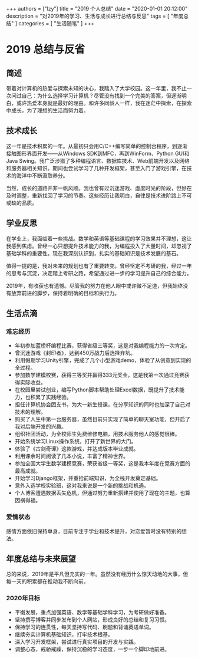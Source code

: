 
+++
authors = ["lzy"]
title = "2019 个人总结"
date = "2020-01-01 20:12:00"
description = "对2019年的学习、生活与成长进行总结与反思"
tags = [
"年度总结"
]
categories = [
"生活随笔"
]
+++

# 2019 总结与反省

## 简述

带着对计算机的热爱与探索未知的决心，我踏入了大学校园。这一年里，我不止一次问过自己：为什么选择学习计算机？尽管没有找到一个完美的答案，但逐渐明白，或许热爱本身就是最好的理由。和许多同龄人一样，我在迷茫中探索，在探索中成长，为了理想的生活而努力着。

## 技术成长

这一年是技术积累的一年。从最初只会用C/C++编写简单的控制台程序，到逐渐接触图形界面开发——从Windows SDK到MFC，再到WinForm、Python GUI和Java Swing。我广泛涉猎了多种编程语言、数据库技术、Web前端开发以及网络和服务器相关知识。期间也尝试学习了几种开发框架，甚至入门了游戏引擎，在技术的海洋中不断汲取养分。

当然，成长的道路并非一帆风顺。我也曾有过沉迷游戏、虚度时光的阶段，但好在及时调整，重新找回了学习的节奏。这些经历让我明白，自律是技术进阶路上不可或缺的品质。

## 学业反思

在学业上，我面临着一些挑战。数学和英语等基础课程的学习效果并不理想，这让我感到焦虑。曾经一心只想提升技术能力的我，为编程投入了大量时间，却忽视了基础学科的重要性。现在我深刻认识到，扎实的基础知识是技术发展的基石。

值得一提的是，我对未来的规划也有了重要转变。曾经坚定不考研的我，经过一年的思考与沉淀，决定踏上考研之路，希望通过进一步的学习提升自己的综合能力。

2019年，有收获也有遗憾。尽管我的努力在他人眼中或许微不足道，但我始终没有放弃前进的脚步，保持着明确的目标和执行力。

## 生活点滴

### 难忘经历

- 年初参加蓝桥杯编程比赛，获得省级三等奖，这是对我编程能力的一次肯定。
- 曾沉迷游戏《封印者》，达到450万战力后选择弃坑。
- 利用假期学习Unity引擎，完成了几个小型游戏demo，体验了从创意到实现的全过程。
- 参加数学建模校赛，获得三等奖并赢得333元奖金，这是我第一次通过竞赛获得实际收益。
- 在校园里尝试创业，编写Python脚本帮助处理Excel数据，既提升了技术能力，也积累了实践经验。
- 担任计算机协会团支书，为大一新生授课，在分享知识的同时也加深了自己对技术的理解。
- 购买了人生中第一台服务器，虽然目前只实现了简单的聊天室功能，但开启了我对后端开发的兴趣。
- 组织社团活动，为全校师生免费维修电脑，用技术服务他人的感觉很棒。
- 开始系统学习Linux操作系统，打开了新世界的大门。
- 体验了《古剑奇谭》这款游戏，并达成版本毕业成就。
- 利用课余时间阅读了几本小说，丰富了精神世界。
- 参加全国大学生数学建模竞赛，荣获省级一等奖，这是我本年度在竞赛方面的最高成就。
- 开始学习Django框架，并重拾前端知识，为全栈开发奠定基础。
- 意外入选学校实验班，这对我来说是一个新的挑战和机遇。
- 个人博客遭遇数据丢失危机，但通过努力重新搭建并使用了现在的主题，也算因祸得福。

### 爱情状态

感情方面依旧保持单身，目前专注于学业和技术提升，对恋爱暂时没有特别的想法。

## 年度总结与未来展望

总的来说，2019年是平凡但充实的一年。虽然没有经历什么惊天动地的大事，但每一天的积累都在推动我不断向前。

### 2020年目标

- 平衡发展，重点加强英语、数学等基础学科学习，为考研做好准备。
- 坚持撰写博客并同步发布到个人网站，形成良好的总结和复习习惯。
- 保持学习的连贯性，每天坚持写代码、刷题和背诵英语单词。
- 继续夯实计算机基础知识，打牢技术根基。
- 深入学习开发框架，尝试进行真实项目的开发与实践。
- 调整心态，戒骄戒躁，保持沉稳的学习态度，一步一个脚印地前进。
